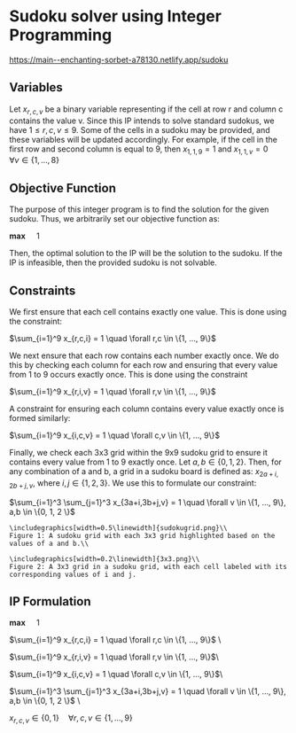 # Sudoku solver using Integer Programming
https://main--enchanting-sorbet-a78130.netlify.app/sudoku

## Variables
Let $x_{r,c,v}$ be a binary variable representing if the cell at row r and column c contains the value v. Since this IP intends to solve standard sudokus, we have $1 \leq r, c, v \leq 9$. Some of the cells in a sudoku may be provided, and these variables will be updated accordingly. For example, if the cell in the first row and second column is equal to 9, then $x_{1,1,9} = 1$ and $x_{1,1,v} = 0 \quad \forall v \in \{1,...,8\}$

## Objective Function
The purpose of this integer program is to find the solution for the given sudoku. Thus, we arbitrarily set our objective function as: 


$\textbf{max } \quad 1$

Then, the optimal solution to the IP will be the solution to the sudoku. If the IP is infeasible, then the provided sudoku is not solvable.

## Constraints
We first ensure that each cell contains exactly one value. This is done using the constraint:

$\sum_{i=1}^9 x_{r,c,i} = 1 \quad \forall r,c \in \{1, ..., 9\}$ 

We next ensure that each row contains each number exactly once. We do this by checking each column for each row and ensuring that every value from 1 to 9 occurs exactly once. This is done using the constraint 

$\sum_{i=1}^9 x_{r,i,v} = 1 \quad \forall r,v \in \{1, ..., 9\}$


A constraint for ensuring each column contains every value exactly once is formed similarly: 

$\sum_{i=1}^9 x_{i,c,v} = 1 \quad \forall c,v \in \{1, ..., 9\}$

Finally, we check each 3x3 grid within the 9x9 sudoku grid to ensure it contains every value from 1 to 9 exactly once. Let $a,b \in \{0, 1, 2 \}$. Then, for any combination of a and b, a grid in a sudoku board is defined as: $x_{2a+i, 2b+j, v}$, where $i,j \in \{1,2,3\}$. We use this to formulate our constraint:

$\sum_{i=1}^3 \sum_{j=1}^3 x_{3a+i,3b+j,v} = 1 \quad \forall v \in \{1, ..., 9\}, a,b \in \{0, 1, 2 \}$

    \includegraphics[width=0.5\linewidth]{sudokugrid.png}\\
    Figure 1: A sudoku grid with each 3x3 grid highlighted based on the values of a and b.\\

    \includegraphics[width=0.2\linewidth]{3x3.png}\\
    Figure 2: A 3x3 grid in a sudoku grid, with each cell labeled with its corresponding values of i and j.

## IP Formulation

$\textbf{max } \quad 1$

$\sum_{i=1}^9 x_{r,c,i} = 1 \quad \forall r,c \in \{1, ..., 9\}$ \\

$\sum_{i=1}^9 x_{r,i,v} = 1 \quad \forall r,v \in \{1, ..., 9\}$\\

$\sum_{i=1}^9 x_{i,c,v} = 1 \quad \forall c,v \in \{1, ..., 9\}$\\

$\sum_{i=1}^3 \sum_{j=1}^3 x_{3a+i,3b+j,v} = 1 \quad \forall v \in \{1, ..., 9\}, a,b \in \{0, 1, 2 \}$ \\

$x_{r,c,v} \in \{0,1\} \quad \forall r,c,v \in \{1,...,9\}$


